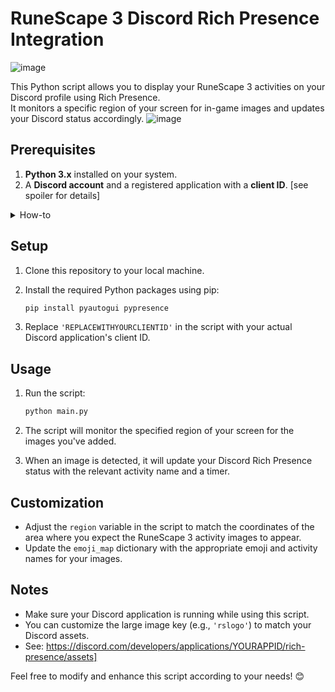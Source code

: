 # RuneScape 3 Discord Rich Presence Integration

![image](https://github.com/Nigel1992/RS3-Discord-Status/assets/5491930/de469f47-c284-40db-b5a9-95e9d44e117e)


This Python script allows you to display your RuneScape 3 activities on your Discord profile using Rich Presence.  
It monitors a specific region of your screen for in-game images and updates your Discord status accordingly.
![image](https://github.com/Nigel1992/RS3-Discord-Status/assets/5491930/af29c507-66f6-4367-9f66-e40b30d6cae7)


## Prerequisites

1. **Python 3.x** installed on your system.
2. A **Discord account** and a registered application with a **client ID**. [see spoiler for details]

<details>
  <summary>How-to</summary>
  
**Enable Developer Mode in Discord**
1. Launch Discord either in the web browser or on the desktop app.
2. Select the Gear Icon at the lower-left corner.
3. Choose “Advanced” from under “App Settings” in the left sidebar.
4. On the right panel, enable the Developer Mode option1.

**Adding Discord Developer Assets**
1. Go to the Discord Developer Portal.
2. Create a new application or select an existing one.
3. Navigate to the “Rich Presence” tab.
4. Scroll down to the “Assets” section.
5. Click on “Add Image(s)” to upload your custom images (these can be icons, logos, or other graphics).
6. You’ll need to provide a name for each asset. This name will be used when referencing the asset in your code.
7. After uploading, you’ll see your assets listed under “Rich Presence Assets” on the same page.

**Using Your Assets in Code**
In your Python script (or any other language), use the asset names you provided in the developer portal.
  
</details>

## Setup

1. Clone this repository to your local machine.
2. Install the required Python packages using pip:

    ```bash
    pip install pyautogui pypresence
    ```

3. Replace `'REPLACEWITHYOURCLIENTID'` in the script with your actual Discord application's client ID.

## Usage

1. Run the script:

    ```bash
    python main.py
    ```

2. The script will monitor the specified region of your screen for the images you've added.
3. When an image is detected, it will update your Discord Rich Presence status with the relevant activity name and a timer.

## Customization

- Adjust the `region` variable in the script to match the coordinates of the area where you expect the RuneScape 3 activity images to appear.
- Update the `emoji_map` dictionary with the appropriate emoji and activity names for your images.

## Notes

- Make sure your Discord application is running while using this script.
- You can customize the large image key (e.g., `'rslogo'`) to match your Discord assets.
- See: https://discord.com/developers/applications/YOURAPPID/rich-presence/assets]

Feel free to modify and enhance this script according to your needs! 😊
